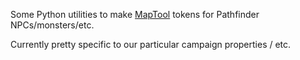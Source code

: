 Some Python utilities to make [MapTool](http://www.rptools.net/toolbox/maptool/) tokens for Pathfinder NPCs/monsters/etc.

Currently pretty specific to our particular campaign properties / etc.
